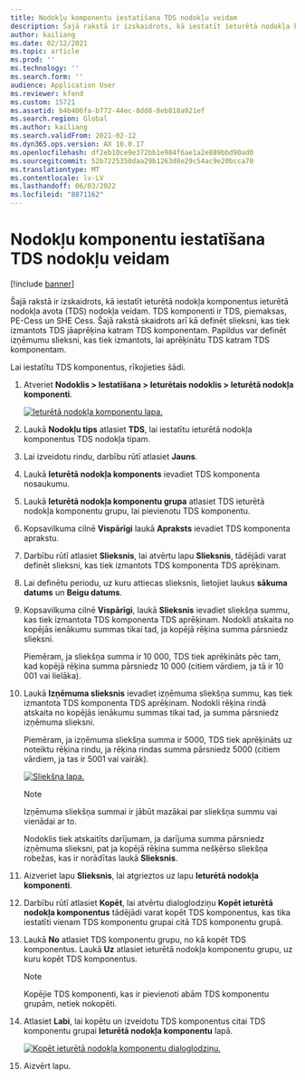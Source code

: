 ```yaml
---
title: Nodokļu komponentu iestatīšana TDS nodokļu veidam
description: Šajā rakstā ir izskaidrots, kā iestatīt ieturētā nodokļa komponentus ieturētā nodokļa avota (TDS) nodokļa veidam. Dokumentā ir arī izskaidrots, kā definēt sliekšņa ierobežojumu, kas tiek izmantots katra TDS komponenta TDS aprēķinam.
author: kailiang
ms.date: 02/12/2021
ms.topic: article
ms.prod: ''
ms.technology: ''
ms.search.form: ''
audience: Application User
ms.reviewer: kfend
ms.custom: 15721
ms.assetid: b4b406fa-b772-44ec-8dd8-8eb818a921ef
ms.search.region: Global
ms.author: kailiang
ms.search.validFrom: 2021-02-12
ms.dyn365.ops.version: AX 10.0.17
ms.openlocfilehash: df2eb10ce9e372bb1e984f6ae1a2e889bbd90ad0
ms.sourcegitcommit: 52b7225350daa29b1263d8e29c54ac9e20bcca70
ms.translationtype: MT
ms.contentlocale: lv-LV
ms.lasthandoff: 06/03/2022
ms.locfileid: "8871162"
---
```

# <a name="set-up-tax-components-for-the-tds-tax-type"></a>Nodokļu komponentu iestatīšana TDS nodokļu veidam

[!include [banner](../includes/banner.md)]

Šajā rakstā ir izskaidrots, kā iestatīt ieturētā nodokļa komponentus ieturētā nodokļa avota (TDS) nodokļa veidam. TDS komponenti ir TDS, piemaksas, PE-Cess un SHE Cess. Šajā rakstā skaidrots arī kā definēt slieksni, kas tiek izmantots TDS jāaprēķina katram TDS komponentam. Papildus var definēt izņēmumu slieksni, kas tiek izmantots, lai aprēķinātu TDS katram TDS komponentam.

Lai iestatītu TDS komponentus, rīkojieties šādi.

1. Atveriet **Nodoklis \> Iestatīšana \> Ieturētais nodoklis \> Ieturētā nodokļa komponenti**.

    [![Ieturētā nodokļa komponentu lapa.](./media/apac-ind-TDS-9.png)](./media/apac-ind-TDS-9.png)

2. Laukā **Nodokļu tips** atlasiet **TDS**, lai iestatītu ieturētā nodokļa komponentus TDS nodokļa tipam.
3. Lai izveidotu rindu, darbību rūtī atlasiet **Jauns**.
4. Laukā **Ieturētā nodokļa komponents** ievadiet TDS komponenta nosaukumu.
5. Laukā **Ieturētā nodokļa komponentu grupa** atlasiet TDS ieturētā nodokļa komponentu grupu, lai pievienotu TDS komponentu.
6. Kopsavilkuma cilnē **Vispārīgi** laukā **Apraksts** ievadiet TDS komponenta aprakstu.
7. Darbību rūtī atlasiet **Slieksnis**, lai atvērtu lapu **Slieksnis**, tādējādi varat definēt slieksni, kas tiek izmantots TDS komponenta TDS aprēķinam.
8. Lai definētu periodu, uz kuru attiecas slieksnis, lietojiet laukus **sākuma datums** un **Beigu datums**.
9. Kopsavilkuma cilnē **Vispārīgi**, laukā **Slieksnis** ievadiet sliekšņa summu, kas tiek izmantota TDS komponenta TDS aprēķinam. Nodokli atskaita no kopējās ienākumu summas tikai tad, ja kopējā rēķina summa pārsniedz slieksni.

    Piemēram, ja sliekšņa summa ir 10 000, TDS tiek aprēķināts pēc tam, kad kopējā rēķina summa pārsniedz 10 000 (citiem vārdiem, ja tā ir 10 001 vai lielāka).

10. Laukā **Izņēmuma slieksnis** ievadiet izņēmuma sliekšņa summu, kas tiek izmantota TDS komponenta TDS aprēķinam. Nodokli rēķina rindā atskaita no kopējās ienākumu summas tikai tad, ja summa pārsniedz izņēmuma slieksni.

    Piemēram, ja izņēmuma sliekšņa summa ir 5000, TDS tiek aprēķināts uz noteiktu rēķina rindu, ja rēķina rindas summa pārsniedz 5000 (citiem vārdiem, ja tas ir 5001 vai vairāk).

    [![Sliekšņa lapa.](./media/apac-ind-TDS-10.png)](./media/apac-ind-TDS-10.png)

    > [!NOTE]
    > Izņēmuma sliekšņa summai ir jābūt mazākai par sliekšņa summu vai vienādai ar to.
    >
    > Nodoklis tiek atskaitīts darījumam, ja darījuma summa pārsniedz izņēmuma slieksni, pat ja kopējā rēķina summa nešķērso sliekšņa robežas, kas ir norādītas laukā **Slieksnis**.

11. Aizveriet lapu **Slieksnis**, lai atgrieztos uz lapu **Ieturētā nodokļa komponenti**.
12. Darbību rūtī atlasiet **Kopēt**, lai atvērtu dialoglodziņu **Kopēt ieturētā nodokļa komponentus** tādējādi varat kopēt TDS komponentus, kas tika iestatīti vienam TDS komponentu grupai citā TDS komponentu grupā.
13. Laukā **No** atlasiet TDS komponentu grupu, no kā kopēt TDS komponentus. Laukā **Uz** atlasiet ieturētā nodokļa komponentu grupu, uz kuru kopēt TDS komponentus.

    > [!NOTE]
    > Kopējie TDS komponenti, kas ir pievienoti abām TDS komponentu grupām, netiek nokopēti.

14. Atlasiet **Labi**, lai kopētu un izveidotu TDS komponentus citai TDS komponentu grupai **Ieturētā nodokļa komponentu** lapā.

    [![Kopēt ieturētā nodokļa komponentu dialoglodziņu.](./media/apac-ind-TDS-11.png)](./media/apac-ind-TDS-11.png)

15. Aizvērt lapu.
